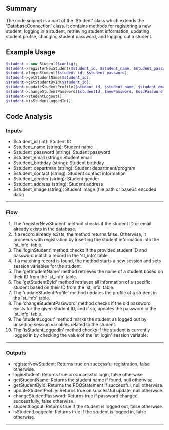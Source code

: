 ## Summary
The code snippet is a part of the 'Student' class which extends the 'DatabaseConnection' class. It contains methods for registering a new student, logging in a student, retrieving student information, updating student profile, changing student password, and logging out a student.

## Example Usage
```php
$student = new Student($config);
$student->registerNewStudent($student_id, $student_name, $student_password, $student_email, $student_birthday, $student_departman, $student_contact, $student_gender, $student_address);
$student->loginStudent($student_id, $student_password);
$student->getStudentName($student_id);
$student->getStudentById($student_id);
$student->updateStudentProfile($student_id, $student_name, $student_email, $student_dept, $student_gender, $student_contact, $student_address, $student_image);
$student->changeStudentPassword($studentId, $newPassword, $oldPassword);
$student->studentLogout();
$student->isStudentLoggedIn();
```

## Code Analysis
### Inputs
- $student_id (int): Student ID
- $student_name (string): Student name
- $student_password (string): Student password
- $student_email (string): Student email
- $student_birthday (string): Student birthday
- $student_departman (string): Student department/program
- $student_contact (string): Student contact information
- $student_gender (string): Student gender
- $student_address (string): Student address
- $student_image (string): Student image (file path or base64 encoded data)
___
### Flow
1. The 'registerNewStudent' method checks if the student ID or email already exists in the database.
2. If a record already exists, the method returns false. Otherwise, it proceeds with registration by inserting the student information into the 'st_info' table.
3. The 'loginStudent' method checks if the provided student ID and password match a record in the 'st_info' table.
4. If a matching record is found, the method starts a new session and sets session variables for the student.
5. The 'getStudentName' method retrieves the name of a student based on their ID from the 'st_info' table.
6. The 'getStudentById' method retrieves all information of a specific student based on their ID from the 'st_info' table.
7. The 'updateStudentProfile' method updates the profile of a student in the 'st_info' table.
8. The 'changeStudentPassword' method checks if the old password exists for the given student ID, and if so, updates the password in the 'st_info' table.
9. The 'studentLogout' method marks the student as logged out by unsetting session variables related to the student.
10. The 'isStudentLoggedIn' method checks if the student is currently logged in by checking the value of the 'st_login' session variable.
___
### Outputs
- registerNewStudent: Returns true on successful registration, false otherwise.
- loginStudent: Returns true on successful login, false otherwise.
- getStudentName: Returns the student name if found, null otherwise.
- getStudentById: Returns the PDOStatement if successful, null otherwise.
- updateStudentProfile: Returns true on successful update, null otherwise.
- changeStudentPassword: Returns true if password changed successfully, false otherwise.
- studentLogout: Returns true if the student is logged out, false otherwise.
- isStudentLoggedIn: Returns true if the student is logged in, false otherwise.
___
